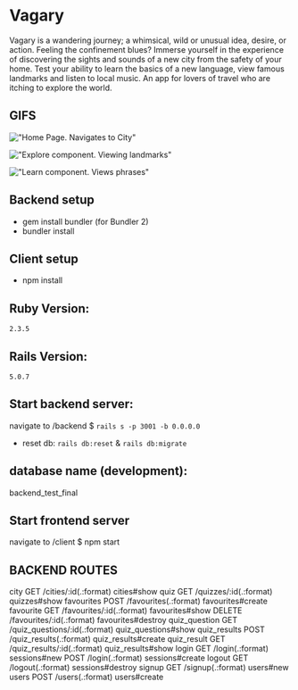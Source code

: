 # Vagary

Vagary is a wandering journey; a whimsical, wild or unusual idea, desire, or action. Feeling the confinement blues? Immerse yourself in the experience of discovering the sights and sounds of a new city from the safety of your home. Test your ability to learn the basics of a new language, view famous landmarks and listen to local music. An app for lovers of travel who are itching to explore the world.

## GIFS

!["Home Page. Navigates to City"](https://recordit.co/N4HitFmqsF.gif)

!["Explore component. Viewing landmarks"](https://recordit.co/dKnIbuMJpp.gif)

!["Learn component. Views phrases"](https://recordit.co/35JHiLoWu2.gif)

## Backend setup

- gem install bundler (for Bundler 2)
- bundler install

## Client setup

- npm install

## Ruby Version:

`2.3.5`

## Rails Version:

`5.0.7`

## Start backend server:

navigate to /backend
\$ `rails s -p 3001 -b 0.0.0.0`

- reset db: `rails db:reset` & `rails db:migrate`

## database name (development):

backend_test_final

## Start frontend server

navigate to /client
\$ npm start

## BACKEND ROUTES

city GET /cities/:id(.:format) cities#show
quiz GET /quizzes/:id(.:format) quizzes#show
favourites POST /favourites(.:format) favourites#create
favourite GET /favourites/:id(.:format) favourites#show
DELETE /favourites/:id(.:format) favourites#destroy
quiz_question GET /quiz_questions/:id(.:format) quiz_questions#show
quiz_results POST /quiz_results(.:format) quiz_results#create
quiz_result GET /quiz_results/:id(.:format) quiz_results#show
login GET /login(.:format) sessions#new
POST /login(.:format) sessions#create
logout GET /logout(.:format) sessions#destroy
signup GET /signup(.:format) users#new
users POST /users(.:format) users#create
